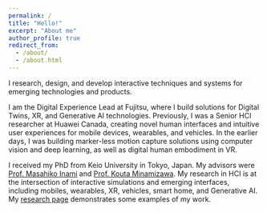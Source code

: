 ```yaml
---
permalink: /
title: "Hello!"
excerpt: "About me"
author_profile: true
redirect_from: 
  - /about/
  - /about.html
---
```


I research, design, and develop interactive techniques and systems for emerging technologies and products.

I am the Digital Experience Lead at Fujitsu, where I build solutions for Digital Twins, XR, and Generative AI technologies.
Previously, I was a Senior HCI researcher at Huawei Canada, creating novel human interfaces and intuitive user experiences for mobile devices, wearables, and vehicles.
In the earlier days, I was building marker-less motion capture solutions using computer vision and deep learning, as well as digital human embodiment in VR.

I received my PhD from Keio University in Tokyo, Japan.
My advisors were [Prof. Masahiko Inami](https://www.rcast.u-tokyo.ac.jp/en/research/people/staff-inami_masahiko.html) and [Prof. Kouta Minamizawa](https://www.kmd.keio.ac.jp/faculty/kouta-minamizawa).
My research in HCI is at the intersection of interactive simulations and emerging interfaces, including mobiles, wearables, XR, vehicles, smart home, and Generative AI.
My [research page](https://kevinfan.com/research/) demonstrates some examples of my work.